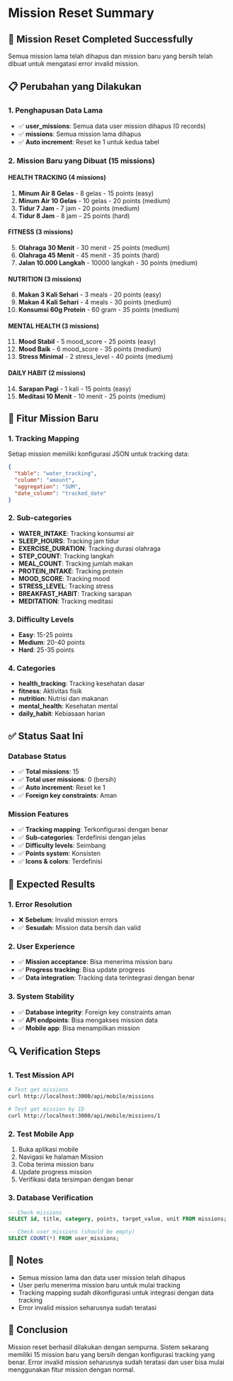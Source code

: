 # Mission Reset Summary

## 🧹 **Mission Reset Completed Successfully**

Semua mission lama telah dihapus dan mission baru yang bersih telah dibuat untuk mengatasi error invalid mission.

## 📋 **Perubahan yang Dilakukan**

### **1. Penghapusan Data Lama**
- ✅ **user_missions**: Semua data user mission dihapus (0 records)
- ✅ **missions**: Semua mission lama dihapus
- ✅ **Auto increment**: Reset ke 1 untuk kedua tabel

### **2. Mission Baru yang Dibuat (15 missions)**

#### **HEALTH TRACKING (4 missions)**
1. **Minum Air 8 Gelas** - 8 gelas - 15 points (easy)
2. **Minum Air 10 Gelas** - 10 gelas - 20 points (medium)
3. **Tidur 7 Jam** - 7 jam - 20 points (medium)
4. **Tidur 8 Jam** - 8 jam - 25 points (hard)

#### **FITNESS (3 missions)**
5. **Olahraga 30 Menit** - 30 menit - 25 points (medium)
6. **Olahraga 45 Menit** - 45 menit - 35 points (hard)
7. **Jalan 10.000 Langkah** - 10000 langkah - 30 points (medium)

#### **NUTRITION (3 missions)**
8. **Makan 3 Kali Sehari** - 3 meals - 20 points (easy)
9. **Makan 4 Kali Sehari** - 4 meals - 30 points (medium)
10. **Konsumsi 60g Protein** - 60 gram - 35 points (medium)

#### **MENTAL HEALTH (3 missions)**
11. **Mood Stabil** - 5 mood_score - 25 points (easy)
12. **Mood Baik** - 6 mood_score - 35 points (medium)
13. **Stress Minimal** - 2 stress_level - 40 points (medium)

#### **DAILY HABIT (2 missions)**
14. **Sarapan Pagi** - 1 kali - 15 points (easy)
15. **Meditasi 10 Menit** - 10 menit - 25 points (medium)

## 🔧 **Fitur Mission Baru**

### **1. Tracking Mapping**
Setiap mission memiliki konfigurasi JSON untuk tracking data:
```json
{
  "table": "water_tracking",
  "column": "amount",
  "aggregation": "SUM",
  "date_column": "tracked_date"
}
```

### **2. Sub-categories**
- **WATER_INTAKE**: Tracking konsumsi air
- **SLEEP_HOURS**: Tracking jam tidur
- **EXERCISE_DURATION**: Tracking durasi olahraga
- **STEP_COUNT**: Tracking langkah
- **MEAL_COUNT**: Tracking jumlah makan
- **PROTEIN_INTAKE**: Tracking protein
- **MOOD_SCORE**: Tracking mood
- **STRESS_LEVEL**: Tracking stress
- **BREAKFAST_HABIT**: Tracking sarapan
- **MEDITATION**: Tracking meditasi

### **3. Difficulty Levels**
- **Easy**: 15-25 points
- **Medium**: 20-40 points
- **Hard**: 25-35 points

### **4. Categories**
- **health_tracking**: Tracking kesehatan dasar
- **fitness**: Aktivitas fisik
- **nutrition**: Nutrisi dan makanan
- **mental_health**: Kesehatan mental
- **daily_habit**: Kebiasaan harian

## ✅ **Status Saat Ini**

### **Database Status**
- ✅ **Total missions**: 15
- ✅ **Total user missions**: 0 (bersih)
- ✅ **Auto increment**: Reset ke 1
- ✅ **Foreign key constraints**: Aman

### **Mission Features**
- ✅ **Tracking mapping**: Terkonfigurasi dengan benar
- ✅ **Sub-categories**: Terdefinisi dengan jelas
- ✅ **Difficulty levels**: Seimbang
- ✅ **Points system**: Konsisten
- ✅ **Icons & colors**: Terdefinisi

## 🎯 **Expected Results**

### **1. Error Resolution**
- ❌ **Sebelum**: Invalid mission errors
- ✅ **Sesudah**: Mission data bersih dan valid

### **2. User Experience**
- ✅ **Mission acceptance**: Bisa menerima mission baru
- ✅ **Progress tracking**: Bisa update progress
- ✅ **Data integration**: Tracking data terintegrasi dengan benar

### **3. System Stability**
- ✅ **Database integrity**: Foreign key constraints aman
- ✅ **API endpoints**: Bisa mengakses mission data
- ✅ **Mobile app**: Bisa menampilkan mission

## 🔍 **Verification Steps**

### **1. Test Mission API**
```bash
# Test get missions
curl http://localhost:3000/api/mobile/missions

# Test get mission by ID
curl http://localhost:3000/api/mobile/missions/1
```

### **2. Test Mobile App**
1. Buka aplikasi mobile
2. Navigasi ke halaman Mission
3. Coba terima mission baru
4. Update progress mission
5. Verifikasi data tersimpan dengan benar

### **3. Database Verification**
```sql
-- Check missions
SELECT id, title, category, points, target_value, unit FROM missions;

-- Check user_missions (should be empty)
SELECT COUNT(*) FROM user_missions;
```

## 📝 **Notes**

- Semua mission lama dan data user mission telah dihapus
- User perlu menerima mission baru untuk mulai tracking
- Tracking mapping sudah dikonfigurasi untuk integrasi dengan data tracking
- Error invalid mission seharusnya sudah teratasi

## 🎉 **Conclusion**

Mission reset berhasil dilakukan dengan sempurna. Sistem sekarang memiliki 15 mission baru yang bersih dengan konfigurasi tracking yang benar. Error invalid mission seharusnya sudah teratasi dan user bisa mulai menggunakan fitur mission dengan normal.

